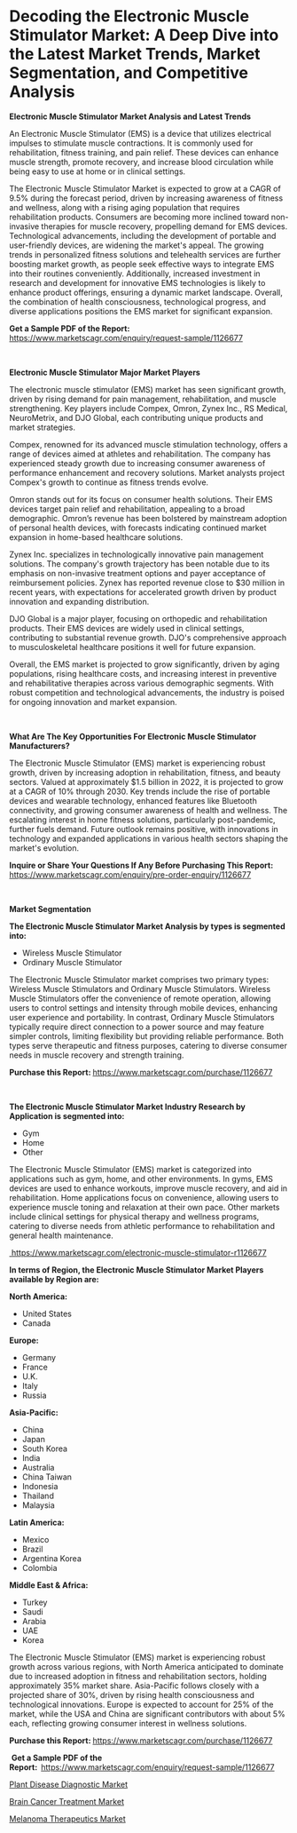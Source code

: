 <p><h1>Decoding the Electronic Muscle Stimulator Market: A Deep Dive into the Latest Market Trends, Market Segmentation, and Competitive Analysis</h1></p><p><strong>Electronic Muscle Stimulator Market Analysis and Latest Trends</strong></p>
<p><p>An Electronic Muscle Stimulator (EMS) is a device that utilizes electrical impulses to stimulate muscle contractions. It is commonly used for rehabilitation, fitness training, and pain relief. These devices can enhance muscle strength, promote recovery, and increase blood circulation while being easy to use at home or in clinical settings.</p><p>The Electronic Muscle Stimulator Market is expected to grow at a CAGR of 9.5% during the forecast period, driven by increasing awareness of fitness and wellness, along with a rising aging population that requires rehabilitation products. Consumers are becoming more inclined toward non-invasive therapies for muscle recovery, propelling demand for EMS devices. Technological advancements, including the development of portable and user-friendly devices, are widening the market's appeal. The growing trends in personalized fitness solutions and telehealth services are further boosting market growth, as people seek effective ways to integrate EMS into their routines conveniently. Additionally, increased investment in research and development for innovative EMS technologies is likely to enhance product offerings, ensuring a dynamic market landscape. Overall, the combination of health consciousness, technological progress, and diverse applications positions the EMS market for significant expansion.</p></p>
<p><strong>Get a Sample PDF of the Report:&nbsp;</strong> <a href="https://www.marketscagr.com/enquiry/request-sample/1126677?utm_campaign=1848&utm_medium=2&utm_source=Github&utm_content=ia&utm_term=06032025&utm_id=electronic-muscle-stimulator">https://www.marketscagr.com/enquiry/request-sample/1126677</a></p>
<p>&nbsp;</p>
<p><strong>Electronic Muscle Stimulator Major Market Players</strong></p>
<p><p>The electronic muscle stimulator (EMS) market has seen significant growth, driven by rising demand for pain management, rehabilitation, and muscle strengthening. Key players include Compex, Omron, Zynex Inc., RS Medical, NeuroMetrix, and DJO Global, each contributing unique products and market strategies.</p><p>Compex, renowned for its advanced muscle stimulation technology, offers a range of devices aimed at athletes and rehabilitation. The company has experienced steady growth due to increasing consumer awareness of performance enhancement and recovery solutions. Market analysts project Compex's growth to continue as fitness trends evolve.</p><p>Omron stands out for its focus on consumer health solutions. Their EMS devices target pain relief and rehabilitation, appealing to a broad demographic. Omron’s revenue has been bolstered by mainstream adoption of personal health devices, with forecasts indicating continued market expansion in home-based healthcare solutions.</p><p>Zynex Inc. specializes in technologically innovative pain management solutions. The company's growth trajectory has been notable due to its emphasis on non-invasive treatment options and payer acceptance of reimbursement policies. Zynex has reported revenue close to $30 million in recent years, with expectations for accelerated growth driven by product innovation and expanding distribution.</p><p>DJO Global is a major player, focusing on orthopedic and rehabilitation products. Their EMS devices are widely used in clinical settings, contributing to substantial revenue growth. DJO's comprehensive approach to musculoskeletal healthcare positions it well for future expansion.</p><p>Overall, the EMS market is projected to grow significantly, driven by aging populations, rising healthcare costs, and increasing interest in preventive and rehabilitative therapies across various demographic segments. With robust competition and technological advancements, the industry is poised for ongoing innovation and market expansion.</p></p>
<p>&nbsp;</p>
<p><strong>What Are The Key Opportunities For Electronic Muscle Stimulator Manufacturers?</strong></p>
<p><p>The Electronic Muscle Stimulator (EMS) market is experiencing robust growth, driven by increasing adoption in rehabilitation, fitness, and beauty sectors. Valued at approximately $1.5 billion in 2022, it is projected to grow at a CAGR of 10% through 2030. Key trends include the rise of portable devices and wearable technology, enhanced features like Bluetooth connectivity, and growing consumer awareness of health and wellness. The escalating interest in home fitness solutions, particularly post-pandemic, further fuels demand. Future outlook remains positive, with innovations in technology and expanded applications in various health sectors shaping the market's evolution.</p></p>
<p><strong>Inquire or Share Your Questions If Any Before Purchasing This Report:</strong> <a href="https://www.marketscagr.com/enquiry/pre-order-enquiry/1126677?utm_campaign=1848&utm_medium=2&utm_source=Github&utm_content=ia&utm_term=06032025&utm_id=electronic-muscle-stimulator">https://www.marketscagr.com/enquiry/pre-order-enquiry/1126677</a></p>
<p>&nbsp;</p>
<p><strong>Market Segmentation</strong></p>
<p><strong>The Electronic Muscle Stimulator Market Analysis by types is segmented into:</strong></p>
<p><ul><li>Wireless Muscle Stimulator</li><li>Ordinary Muscle Stimulator</li></ul></p>
<p><p>The Electronic Muscle Stimulator market comprises two primary types: Wireless Muscle Stimulators and Ordinary Muscle Stimulators. Wireless Muscle Stimulators offer the convenience of remote operation, allowing users to control settings and intensity through mobile devices, enhancing user experience and portability. In contrast, Ordinary Muscle Stimulators typically require direct connection to a power source and may feature simpler controls, limiting flexibility but providing reliable performance. Both types serve therapeutic and fitness purposes, catering to diverse consumer needs in muscle recovery and strength training.</p></p>
<p><strong>Purchase this Report:&nbsp;</strong><a href="https://www.marketscagr.com/purchase/1126677?utm_campaign=1848&utm_medium=2&utm_source=Github&utm_content=ia&utm_term=06032025&utm_id=electronic-muscle-stimulator">https://www.marketscagr.com/purchase/1126677</a></p>
<p>&nbsp;</p>
<p><strong>The Electronic Muscle Stimulator Market Industry Research by Application is segmented into:</strong></p>
<p><ul><li>Gym</li><li>Home</li><li>Other</li></ul></p>
<p><p>The Electronic Muscle Stimulator (EMS) market is categorized into applications such as gym, home, and other environments. In gyms, EMS devices are used to enhance workouts, improve muscle recovery, and aid in rehabilitation. Home applications focus on convenience, allowing users to experience muscle toning and relaxation at their own pace. Other markets include clinical settings for physical therapy and wellness programs, catering to diverse needs from athletic performance to rehabilitation and general health maintenance.</p></p>
<p><a href="https://www.marketscagr.com/electronic-muscle-stimulator-r1126677?utm_campaign=1848&utm_medium=2&utm_source=Github&utm_content=ia&utm_term=06032025&utm_id=electronic-muscle-stimulator">&nbsp;https://www.marketscagr.com/electronic-muscle-stimulator-r1126677</a></p>
<p><strong>In terms of Region, the Electronic Muscle Stimulator Market Players available by Region are:</strong></p>
<p>
    <p> <strong> North America: </strong>
        <ul>
            <li>United States</li>
            <li>Canada</li>
        </ul>
        </p> 
    <p> <strong> Europe: </strong>
        <ul>
            <li>Germany</li>
            <li>France</li>
            <li>U.K.</li>
            <li>Italy</li>
            <li>Russia</li>
        </ul>
        </p> 
    <p> <strong> Asia-Pacific: </strong>
        <ul>
            <li>China</li>
            <li>Japan</li>
            <li>South Korea</li>
            <li>India</li>
            <li>Australia</li>
            <li>China Taiwan</li>
            <li>Indonesia</li>
            <li>Thailand</li>
            <li>Malaysia</li>
        </ul>
        </p> 
    <p> <strong> Latin America: </strong>
        <ul>
            <li>Mexico</li>
            <li>Brazil</li>
            <li>Argentina Korea</li>
            <li>Colombia</li>
        </ul>
        </p> 
    <p> <strong> Middle East & Africa: </strong>
        <ul>
            <li>Turkey</li>
            <li>Saudi</li>
            <li>Arabia</li>
            <li>UAE</li>
            <li>Korea</li>
        </ul>
    </p>
    </p>
<p><p>The Electronic Muscle Stimulator (EMS) market is experiencing robust growth across various regions, with North America anticipated to dominate due to increased adoption in fitness and rehabilitation sectors, holding approximately 35% market share. Asia-Pacific follows closely with a projected share of 30%, driven by rising health consciousness and technological innovations. Europe is expected to account for 25% of the market, while the USA and China are significant contributors with about 5% each, reflecting growing consumer interest in wellness solutions.</p></p>
<p><strong>Purchase this Report: </strong><a href="https://www.marketscagr.com/purchase/1126677?utm_campaign=1848&utm_medium=2&utm_source=Github&utm_content=ia&utm_term=06032025&utm_id=electronic-muscle-stimulator">https://www.marketscagr.com/purchase/1126677</a></p>
<p>&nbsp;<strong>Get a Sample PDF of the Report:&nbsp;&nbsp;</strong><a href="https://www.marketscagr.com/enquiry/request-sample/1126677?utm_campaign=1848&utm_medium=2&utm_source=Github&utm_content=ia&utm_term=06032025&utm_id=electronic-muscle-stimulator">https://www.marketscagr.com/enquiry/request-sample/1126677</a></p>
<p><strong></strong></p>
<p><p><a href="https://github.com/prumrupear/Market-Research-Report-List-1/blob/main/plant-disease-diagnostic-market.md?utm_campaign=1848&utm_medium=2&utm_source=Github&utm_content=ia&utm_term=06032025&utm_id=electronic-muscle-stimulator">Plant Disease Diagnostic Market</a></p><p><a href="https://github.com/goreabeeran/Market-Research-Report-List-1/blob/main/brain-cancer-treatment-market.md?utm_campaign=1848&utm_medium=2&utm_source=Github&utm_content=ia&utm_term=06032025&utm_id=electronic-muscle-stimulator">Brain Cancer Treatment Market</a></p><p><a href="https://github.com/WillieWoodard/Market-Research-Report-List-7/blob/main/melanoma-therapeutics-market.md?utm_campaign=1848&utm_medium=2&utm_source=Github&utm_content=ia&utm_term=06032025&utm_id=electronic-muscle-stimulator">Melanoma Therapeutics Market</a></p></p>